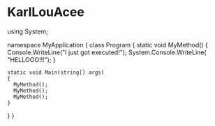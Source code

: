 # KarlLouAcee
using System;

namespace MyApplication
{
  class Program
  {
    static void MyMethod()
    {
      Console.WriteLine("I just got executed!");
      System.Console.WriteLine( "HELLOOO!!!");
    }

    static void Main(string[] args)
    {
      MyMethod();
      MyMethod();
      MyMethod();
    }
  }
}









